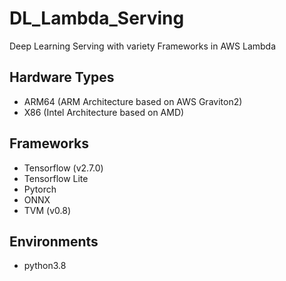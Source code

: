 # DL_Lambda_Serving
Deep Learning Serving with variety Frameworks in AWS Lambda

## Hardware Types
- ARM64 (ARM Architecture based on AWS Graviton2)
- X86 (Intel Architecture based on AMD)

## Frameworks
- Tensorflow (v2.7.0)
- Tensorflow Lite
- Pytorch
- ONNX
- TVM (v0.8)

## Environments
- python3.8

